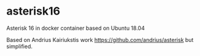 # asterisk16
Asterisk 16 in docker container based on Ubuntu 18.04


Based on Andrius Kairiukstis work https://github.com/andrius/asterisk but simplified.
